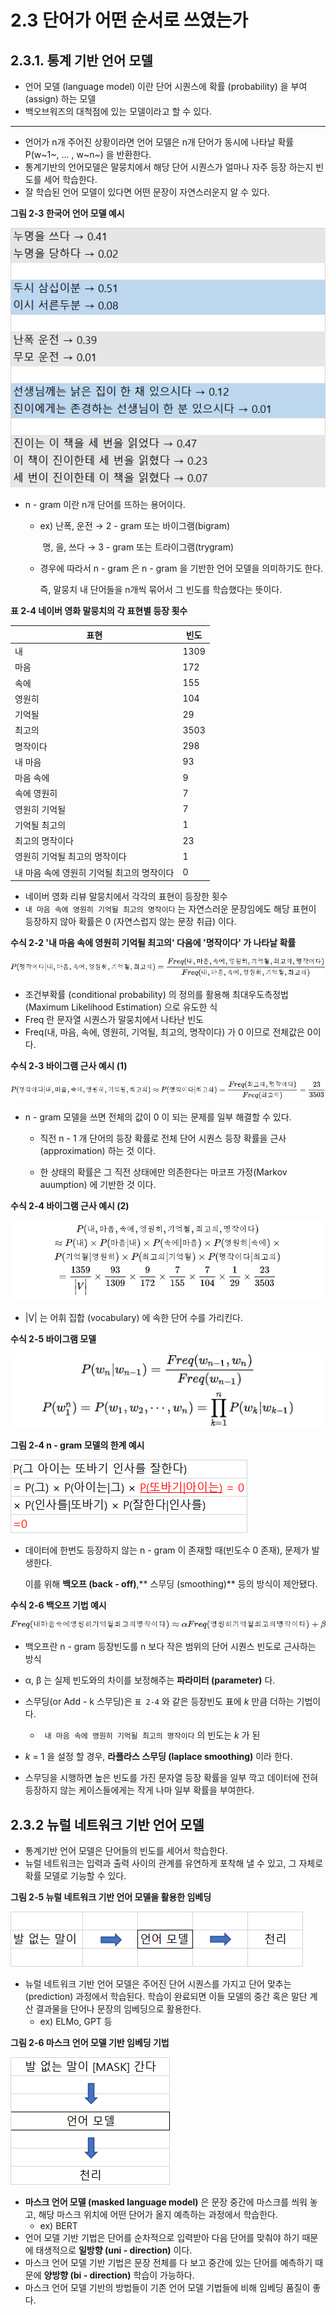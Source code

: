# 2.3 단어가 어떤 순서로 쓰였는가



## 2.3.1. 통계 기반 언어 모델



* 언어 모델 (language model) 이란 단어 시퀀스에 확률 (probability) 을 부여 (assign) 하는 모델
* 백오브워즈의 대척점에 있는 모델이라고 할 수 있다.

---

* 언어가 n개 주어진 상황이라면 언어 모델은 n개 단어가 동시에 나타날 확률 P(w~1~, ... , w~n~) 을 반환한다.
* 통계기반의 언어모델은 말뭉치에서 해당 단어 시퀀스가 얼마나 자주 등장 하는지 빈도를 세어 학습한다.
* 잘 학습된 언어 모델이 있다면 어떤 문장이 자연스러운지 알 수 있다.



**그림 2-3 한국어 언어 모델 예시**



![그림2-3](images/그림2-3.png)



* n - gram 이란 n개 단어를 뜨하는 용어이다.

  * ex) 난폭, 운전 → 2 - gram 또는 바이그램(bigram)

    ​	   명, 을, 쓰다 → 3 - gram 또는 트라이그램(trygram)

  * 경우에 따라서 n - gram 은 n - gram 을 기반한 언어 모델을 의미하기도 한다. 

    즉, 말뭉치 내 단어들을 n개씩 묶어서 그 빈도를 학습했다는 뜻이다.



**표 2-4 네이버 영화 말뭉치의 각 표현별 등장 횟수**

| 표현                                       | 빈도 |
| ------------------------------------------ | ---- |
| 내                                         | 1309 |
| 마음                                       | 172  |
| 속에                                       | 155  |
| 영원히                                     | 104  |
| 기억될                                     | 29   |
| 최고의                                     | 3503 |
| 명작이다                                   | 298  |
| 내 마음                                    | 93   |
| 마음 속에                                  | 9    |
| 속에 영원히                                | 7    |
| 영원히 기억될                              | 7    |
| 기억될 최고의                              | 1    |
| 최고의 명작이다                            | 23   |
| 영원히 기억될 최고의 명작이다              | 1    |
| 내 마음 속에 영원히 기억될 최고의 명작이다 | 0    |

* 네이버 영화 리뷰 말뭉치에서 각각의 표현이 등장한 횟수
* `내 마음 속에 영원히 기억될 최고의 명작이다` 는 자연스러운 문장임에도 해당 표현이 등장하지 않아 확률은 0 (자연스럽지 않는 문장 취급) 이다.



**수식 2-2 '내 마음 속에 영원히 기억될 최고의' 다음에 '명작이다' 가 나타날 확률**



![수식2-2](images/수식2-2.png)



* 조건부확률 (conditional probability) 의 정의를 활용해 최대우도측정법 (Maximum Likelihood Estimation) 으로 유도한 식
* Freq 란 문자열 시퀀스가 말뭉치에서 나타난 빈도
* Freq(내, 마음, 속에, 영원히, 기억될, 최고의, 명작이다) 가 0 이므로 전체값은 0이다.



**수식 2-3 바이그램 근사 예시 (1)**



![수식2-3](images/수식2-3.png)



* n - gram 모델을 쓰면 전체의 값이 0 이 되는 문제를 일부 해결할 수 있다.

  * 직전 n - 1 개 단어의 등장 확률로 전체 단어 시퀀스 등장 확률을 근사 (approximation) 하는 것 이다.

  * 한 상태의 확률은 그 직전 상태에만 의존한다는 마코프 가정(Markov auumption) 에 기반한 것 이다.

    

**수식 2-4 바이그램 근사 예시 (2)**



![수식2-4](images/수식2-4.png)



* |V| 는 어휘 집합 (vocabulary) 에 속한 단어 수를 가리킨다.



**수식 2-5 바이그램 모델**



![수식2-5](images/수식2-5.png)



**그림 2-4 n - gram 모델의 한계 예시**



![그림2-4](images/그림2-4.png)



* 데이터에 한번도 등장하지 않는 n - gram 이 존재할 때(빈도수 0 존재), 문제가 발생한다.

  이를 위해 **백오프 (back - off)**,** 스무딩 (smoothing)** 등의 방식이 제안됐다.



**수식 2-6 백오프 기법 예시**



![수식2-6](images/수식2-6.png)



* 백오프란 n - gram 등장빈도를 n 보다 작은 범위의 단어 시퀀스 빈도로 근사하는 방식
* α, β 는 실제 빈도와의 차이를 보정해주는 **파라미터 (parameter)** 다. 



* 스무딩(or Add - k 스무딩)은 `표 2-4` 와 같은 등장빈도 표에 *k* 만큼 더하는 기법이다.
  * ` 내 마음 속에 영원히 기억될 최고의 명작이다` 의 빈도는 *k* 가 된
* *k* = 1 을 설정 할 경우, **라플라스 스무딩 (laplace smoothing)** 이라 한다.
* 스무딩을 시행하면 높은 빈도를 가진 문자열 등장 확률을 일부 깍고 데이터에 전혀 등장하지 않는 케이스들에게는 작게 나마 일부 확률을 부여한다. 



## 2.3.2 뉴럴 네트워크 기반 언어 모델



* 통계기반 언어 모델은 단어들의 빈도를 세어서 학습한다.
* 뉴럴 네트워크는 입력과 출력 사이의 관계를 유연하게 포착해 낼 수 있고, 그 자체로 확률 모델로 기능할 수 있다.



**그림 2-5 뉴럴 네트워크 기반 언어 모델을 활용한 임베딩**



![그림2-5](images/그림2-5.png)



* 뉴럴 네트워크 기반 언어 모델은 주어진 단어 시퀀스를 가지고 단어 맞추는 (prediction) 과정에서 학습된다. 학습이 완료되면 이들 모델의 중간 혹은 말단 계산 결과물을 단어나 문장의 임베딩으로 활용한다.
  * ex) ELMo, GPT 등



**그림 2-6 마스크 언어 모델 기반 임베딩 기법**



![그림2-6](images/그림2-6.png)



* **마스크 언어 모델 (masked language model)** 은 문장 중간에 마스크를 씌워 놓고, 해당 마스크 위치에 어떤 단어가 올지 예측하는 과정에서 학습한다.
  * ex) BERT
* 언어 모델 기반 기법은 단어를 순차적으로 입력받아 다음 단어를 맞춰야 하기 때문에 태생적으로 **일방향 (uni - direction)** 이다.
* 마스크 언어 모델 기반 기법은 문장 전체를 다 보고 중간에 있는 단어를 예측하기 때문에 **양방향 (bi - direction)** 학습이 가능하다.
* 마스크 언어 모델 기반의 방법들이 기존 언어 모델 기법들에 비해 임베딩 품질이 좋다.